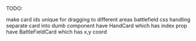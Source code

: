 TODO:

make card ids unique for dragging to different areas
battlefield css handling
separate card into dumb component
have HandCard which has index prop
have BattleFieldCard which has x,y coord
